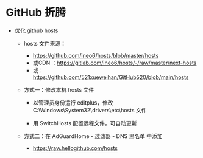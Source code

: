 # GitHub 折腾

- 优化 github hosts
  - hosts 文件来源：
    - https://github.com/ineo6/hosts/blob/master/hosts
    - 或CDN ：https://gitlab.com/ineo6/hosts/-/raw/master/next-hosts
    - 或：https://github.com/521xueweihan/GitHub520/blob/main/hosts
  
  - 方式一：修改本机 hosts 文件
  
    - 以管理员身份运行 editplus，修改 C:\Windows\System32\drivers\etc\hosts 文件
  
    - 用 SwitchHosts 配置远程文件，可自动更新
  
  - 方式二：在 AdGuardHome - 过滤器 - DNS 黑名单 中添加
    - https://raw.hellogithub.com/hosts
